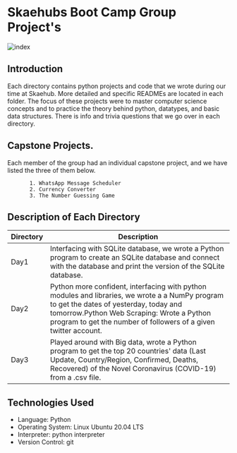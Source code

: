 


# Skaehubs Boot Camp Group Project's

![index](https://user-images.githubusercontent.com/35099243/123341302-6bf42c00-d556-11eb-8d2e-67dcb030361b.png)

## Introduction


Each directory contains python projects and code that we wrote during our time at Skaehub. More detailed and specific READMEs are located in each folder. The focus of these projects were to master computer science concepts and to practice the theory behind python, datatypes, and basic data structures. There is info and trivia questions that we go over in each directory.

## Capstone Projects.

Each member of the group had an individual capstone project, and we have listed the three of them below.
           
           1. WhatsApp Message Scheduler
           2. Currency Converter
           3. The Number Guessing Game

## Description of Each Directory

| Directory | Description |
| --- | --- |
| Day1 | Interfacing with SQLite database, we wrote a Python program to create an SQLite database and connect with the database and print the version of the SQLite database. |
| Day2 | Python more confident, interfacing with python modules and libraries, we wrote a a NumPy program to get the dates of yesterday, today and tomorrow.Python Web Scraping: Wrote a Python program to get the number of followers of a given twitter account. |
| Day3 | Played around with Big data, wrote a Python program to get the top 20 countries' data (Last Update, Country/Region, Confirmed, Deaths, Recovered) of the Novel Coronavirus (COVID-19) from a .csv file. |


## Technologies Used

* Language: Python
* Operating System: Linux Ubuntu 20.04 LTS
* Interpreter: python interpreter
* Version Control: git

